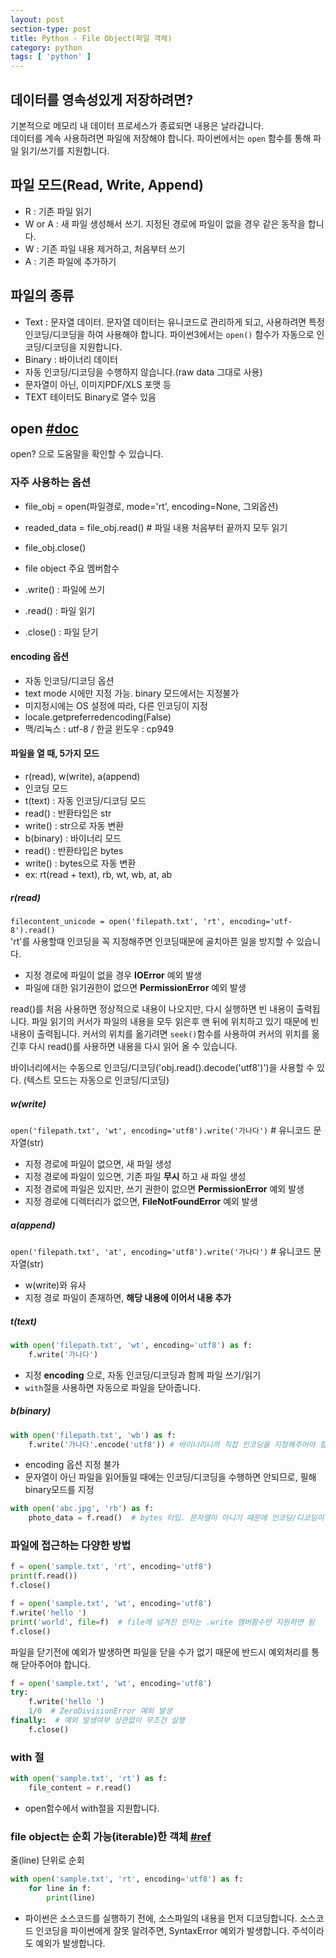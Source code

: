 ```yaml
---
layout: post
section-type: post
title: Python - File Object(파일 객체)
category: python
tags: [ 'python' ]
---
```


## 데이터를 영속성있게 저장하려면?
기본적으로 메모리 내 데이터 프로세스가 종료되면 내용은 날라갑니다.  
데이터를 계속 사용하려면 파일에 저장해야 합니다. 파이썬에서는 `open` 함수를 통해 파일 읽기/쓰기를 지원합니다.

## 파일 모드(Read, Write, Append)

- R : 기존 파일 읽기
- W or A : 새 파일 생성해서 쓰기. 지정된 경로에 파일이 없을 경우 같은 동작을 합니다.
- W : 기존 파일 내용 제거하고, 처음부터 쓰기
- A : 기존 파일에 추가하기

## 파일의 종류

- Text : 문자열 데이터. 문자열 데이터는 유니코드로 관리하게 되고, 사용하려면 특정 인코딩/디코딩을 하여 사용해야 합니다. 파이썬3에서는 `open()` 함수가 자동으로 인코딩/디코딩을 지원합니다.
- Binary : 바이너리 데이터
 - 자동 인코딩/디코딩을 수행하지 않습니다.(raw data 그대로 사용)
 - 문자열이 아닌, 이미지PDF/XLS 포맷 등
 - TEXT 테이터도 Binary로 열수 있음

## open [#doc](https://docs.python.org/3/library/functions.html#open)

open? 으로 도움말을 확인할 수 있습니다.  

### 자주 사용하는 옵션

- file_obj = open(파일경로, mode='rt', encoding=None, 그외옵션)
- readed_data = file_obj.read() # 파일 내용 처음부터 끝까지 모두 읽기
- file_obj.close()

- file object 주요 멤버함수
 - .write() : 파일에 쓰기
 - .read() :  파일 읽기
 - .close() : 파일 닫기

#### encoding 옵션

- 자동 인코딩/디코딩 옵션
- text mode 시에만 지정 가능. binary 모드에서는 지정불가
- 미지정시에는 OS 설정에 따라, 다른 인코딩이 지정
 - locale.getpreferredencoding(False)
 - 맥/리눅스 : utf-8 / 한글 윈도우 : cp949

#### 파일을 열 때, 5가지 모드

- r(read), w(write), a(append)
- 인코딩 모드
 - t(text) : 자동 인코딩/디코딩 모드
  - read() : 반환타입은 str
  - write() : str으로 자동 변환
 - b(binary) : 바이너리 모드
  - read() : 반환타입은 bytes
  - write() : bytes으로 자동 변환
- ex: rt(read + text), rb, wt, wb, at, ab

##### r(read)
`filecontent_unicode = open('filepath.txt', 'rt', encoding='utf-8').read()`  
'rt'를 사용할때 인코딩을 꼭 지정해주면 인코딩때문에 골치아픈 일을 방지할 수 있습니다.

- 지정 경로에 파일이 없을 경우 **IOError** 예외 발생
- 파일에 대한 읽기권한이 없으면 **PermissionError** 예외 발생

read()를 처음 사용하면 정상적으로 내용이 나오지만, 다시 실행하면 빈 내용이 출력됩니다. 파일 읽기의 커서가 파일의 내용을 모두 읽은후 맨 뒤에 위치하고 있기 때문에 빈 내용이 출력됩니다. 커서의 위치를 옮기려면 `seek()`함수를 사용하여 커서의 위치를 옮긴후 다시 read()를 사용하면 내용을 다시 읽어 올 수 있습니다.

바이너리에서는 수동으로 인코딩/디코딩('obj.read().decode('utf8')')을 사용할 수 있다.
(텍스트 모드는 자동으로 인코딩/디코딩)  

##### w(write)
`open('filepath.txt', 'wt', encoding='utf8').write('가나다')` # 유니코드 문자열(str)  

- 지정 경로에 파일이 없으면, 새 파일 생성
- 지정 경로에 파일이 있으면, 기존 파일 **무시** 하고 새 파일 생성
- 지정 경로에 파일은 있지만, 쓰기 권한이 없으면 **PermissionError** 예외 발생
- 지정 경로에 디렉터리가 없으면, **FileNotFoundError** 예외 발생

##### a(append)
`open('filepath.txt', 'at', encoding='utf8').write('가나다')` # 유니코드 문자열(str)  

- w(write)와 유사
- 지정 경로 파일이 존재하면, **해당 내용에 이어서 내용 추가**

##### t(text)
```python
with open('filepath.txt', 'wt', encoding='utf8') as f:
    f.write('가나다')
```

- 지정 **encoding** 으로, 자동 인코딩/디코딩과 함께 파일 쓰기/읽기
- `with`절을 사용하면 자동으로 파일을 닫아줍니다.

##### b(binary)

```Python
with open('filepath.txt', 'wb') as f:
    f.write('가나다'.encode('utf8')) # 바이너리니까 직접 인코딩을 지정해주어야 함.
```

- encoding 옵션 지정 불가
- 문자열이 아닌 파일을 읽어들일 때에는 인코딩/디코딩을 수행하면 안되므로, 필해 binary모드를 지정

```Python
with open('abc.jpg', 'rb') as f:
    photo_data = f.read()  # bytes 타입. 문자열이 아니기 때문에 인코딩/디코딩이 필요 없음
```

### 파일에 접근하는 다양한 방법

```Python
f = open('sample.txt', 'rt', encoding='utf8')
print(f.read())
f.close()

f = open('sample.txt', 'wt', encoding='utf8')
f.write('hello ')
print('world', file=f)  # file에 넘겨진 인자는 .write 멤버함수만 지원하면 됨
f.close()
```

파일을 닫기전에 예외가 발생하면 파일을 닫을 수가 없기 때문에 반드시 예외처리를 통해 닫아주어야 합니다.

```Python
f = open('sample.txt', 'wt', encoding='utf8')
try:
    f.write('hello ')
    1/0  # ZeroDivisionError 예외 발생
finally:  # 예외 발생여부 상관없이 무조건 실행
    f.close()
```

### with 절
```Python
with open('sample.txt', 'rt') as f:
    file_content = r.read()
```

- open함수에서 with절을 지원합니다.

### file object는 순회 가능(iterable)한 객체 [#ref](https://stackoverflow.com/questions/7395542/is-explicitly-closing-files-important)
줄(line) 단위로 순회
```Python
with open('sample.txt', 'rt', encoding='utf8') as f:
    for line in f:
        print(line)
```

- 파이썬은 소스코드를 실행하기 전에, 소스파일의 내용을 먼저 디코딩합니다. 소스코드 인코딩을 파이썬에게 잘못 알려주면, SyntaxError 예외가 발생합니다. 주석이라도 예외가 발생합니다.
